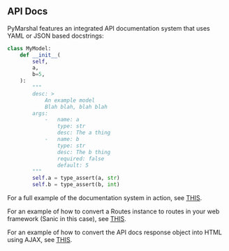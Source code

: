 ## API Docs

PyMarshal features an integrated API documentation system that uses YAML
or JSON based docstrings:

```python
class MyModel:
    def __init__(
        self,
        a,
        b=5,
    ):
        """
        desc: >
            An example model
            Blah blah, blah blah
        args:
            -   name: a
                type: str
                desc: The a thing
            -   name: b
                type: str
                desc: The b thing
                required: false
                default: 5
        """
        self.a = type_assert(a, str)
        self.b = type_assert(b, int)
```

For a full example of the documentation system in action, see
[THIS](https://github.com/j3ffhubb/mpwdga/tree/master/mpwdga/routes).

For an example of how to convert a Routes instance to routes in your web
framework (Sanic in this case), see
[THIS](https://github.com/j3ffhubb/mpwdga/blob/master/mpwdga/routes/__init__.py).

For an example of how to convert the API docs response object into HTML
using AJAX, see
[THIS](https://github.com/j3ffhubb/mpwdga/blob/master/static-site/src/docs.html).

